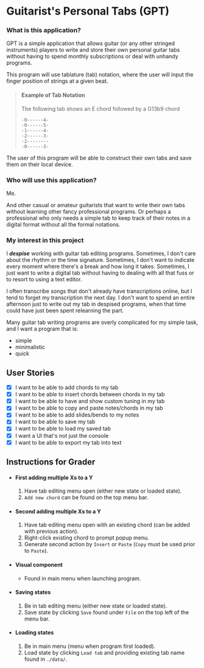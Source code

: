 # Guitarist's Personal Tabs (GPT)

### What is this application?
GPT is a simple application that allows guitar
(or any other stringed instruments) players to write and store
their own personal guitar tabs without having to spend monthly
subscriptions or deal with unhandy programs.

This program will use tablature (tab) notation, where the user
will input the finger position of strings at a given beat.

> #### Example of Tab Notation
> 
> The following tab shows an E chord followed by a G13b9 chord
> ```
> -0------4-
> -0------5-
> -1------4-
> -2------3-
> -2--------
> -0------3-
> ```

The user of this program will be able to construct their own tabs
and save them on their local device.

### Who will use this application?

Me.

And other casual or amateur guitarists that want to write their own tabs
without learning other fancy professional programs. Or perhaps a
professional who only needs a simple tab to keep track of their
notes in a digital format without all the formal notations.

### My interest in this project
I ***despise*** working with guitar tab editing programs. Sometimes,
I don't care about the rhythm or the time signature. Sometimes,
I don't want to indicate every moment where there's a break and
how long it takes. Sometimes, I just want to write a digital tab
without having to dealing with all that fuss or to resort to using
a text editor.

I often transcribe songs that don't already have transcriptions online,
but I tend to forget my transcription the next day. I don't want to
spend an entire afternoon just to write out my tab in despised
programs, when that time could have just been spent relearning the part.

Many guitar tab writing programs are overly complicated for my
simple task, and I want a program that is:
- simple
- minimalistic
- quick




## User Stories
- [x] I want to be able to add chords to my tab
- [x] I want to be able to insert chords between chords in my tab
- [x] I want to be able to have and show custom tuning in my tab
- [x] I want to be able to copy and paste notes/chords in my tab
- [x] I want to be able to add slides/bends to my notes
- [x] I want to be able to save my tab
- [x] I want to be able to load my saved tab
- [x] I want a UI that's not just the console
- [x] I want to be able to export my tab into text

## Instructions for Grader

- #### First adding multiple Xs to a Y
  1. Have tab editing menu open (either new state or loaded state).
  2. `Add new chord` can be found on the top menu bar.
- #### Second adding multiple Xs to a Y
  1. Have tab editing menu open with an existing chord (can be added with previous action).
  2. Right-click existing chord to prompt popup menu.
  3. Generate second action by `Insert` or `Paste` (`Copy` must be used prior to `Paste`).
- #### Visual component
  - Found in main menu when launching program.
- #### Saving states
  1. Be in tab editing menu (either new state or loaded state).
  2. Save state by clicking `Save` found under `File` on the top left of the menu bar.
- #### Loading states
  1. Be in main menu (menu when program first loaded).
  2. Load state by clicking `Load tab` and providing existing tab name found in `./data/`.